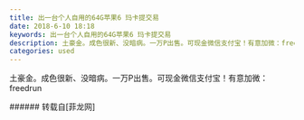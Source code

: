 ```yaml
---
title: 出一台个人自用的64G苹果6 玛卡提交易
date: 2018-6-10 18:18
keywords: 出一台个人自用的64G苹果6 玛卡提交易
description: 土豪金。成色很新、没暗病。一万P出售。可现金微信支付宝！有意加微：freedrun 
categories: used
---
```

<td class="t_f" id="postmessage_1408458">

土豪金。成色很新、没暗病。一万P出售。可现金微信支付宝！有意加微：freedrun <br/>
</td>
###### 转载自[菲龙网]
